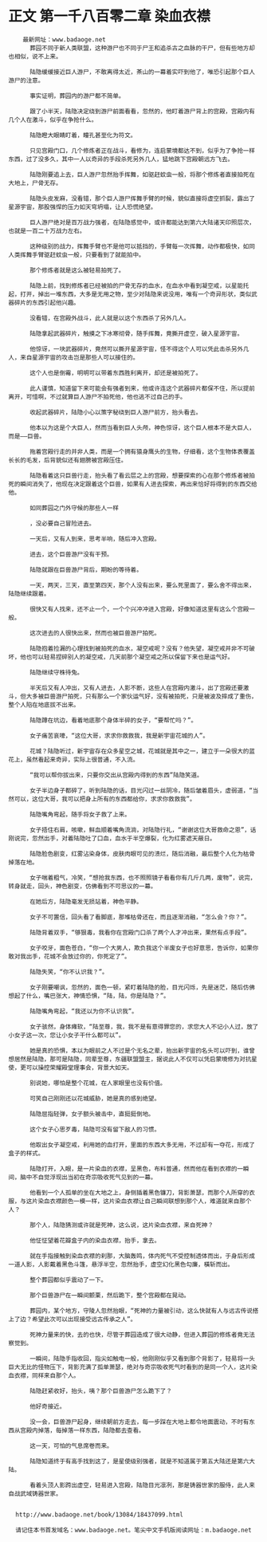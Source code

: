 # 正文 第一千八百零二章 染血衣襟
        最新网址：www.badaoge.net
          葬园不同于新人类联盟，这种游尸也不同于尸王和追杀古之血脉的干尸，但有些地方却也相似，说不上来。
      
          陆隐缓缓接近巨人游尸，不敢离得太近，茶山的一幕着实吓到他了，唯恐引起那个巨人游尸的注意。
      
          事实证明，葬园内的游尸都不简单。
      
          跟了小半天，陆隐决定绕到游尸前面看看，忽然的，他盯着游尸背上的宫殿，宫殿内有几个人在激斗，似乎在争抢什么。
      
          陆隐瞪大眼睛盯着，瞳孔甚至化为符文。
      
          只见宫殿门口，几个修炼者正在战斗，看修为，连启蒙境都达不到，似乎为了争抢一样东西，过了没多久，其中一人以奇异的手段杀死另外几人，猛地跳下宫殿朝远方飞去。
      
          陆隐刚要追上去，巨人游尸忽然抬手挥舞，如驱赶蚊虫一般，将那个修炼者直接拍死在大地上，尸骨无存。
      
          陆隐头皮发麻，没看错，那个巨人游尸挥舞手臂的时候，貌似直接将虚空抓裂，露出了星源宇宙，那股强悍的压力如天穹坍塌，让人恐慌绝望。
      
          巨人游尸绝对是百万战力强者，在陆隐感觉中，或许都能达到第六大陆诸天印照层次，也就是一百二十万战力左右。
      
          这种级别的战力，挥舞手臂也不是他可以抵挡的，手臂每一次挥舞，动作都极快，如同人类挥舞手臂驱赶蚊虫一般，只要看到了就能拍中。
      
          那个修炼者就是这么被轻易拍死了。
      
          陆隐上前，找到修炼者已经被拍的尸骨无存的血水，在血水中看到凝空戒，以星能托起，打开，掉出一堆东西，大多是无用之物，至少对陆隐来说没用，唯有一个奇异形状，类似武器碎片的东西引起他兴趣。
      
          没看错，在宫殿外战斗，此人就是以这个东西杀了另外几人。
      
          陆隐拿起武器碎片，触摸之下冰寒彻骨，随手挥舞，竟撕开虚空，破入星源宇宙。
      
          他惊讶，一块武器碎片，竟然可以撕开星源宇宙，怪不得这个人可以凭此击杀另外几人，来自星源宇宙的攻击岂是那些人可以接住的。
      
          这个人也是倒霉，明明可以带着东西胜利离开，却还是被拍死了。
      
          此人谨慎，知道留下来可能会有强者到来，他或许连这个武器碎片都保不住，所以提前离开，可惜啊，不过就算巨人游尸不拍死他，他也逃不过自己的手。
      
          收起武器碎片，陆隐小心以策字秘绕到巨人游尸前方，抬头看去。
      
          他本以为这是个大巨人，然而当看到巨人头颅，神色惊讶，这个巨人根本不是大巨人，而是——巨兽。
      
          拖着宫殿行走的并非人类，而是一个拥有猿身鹰头的生物，仔细看，这个生物体表覆盖长长的毛发，后背貌似还有翅膀被宫殿压住。
      
          陆隐看着这只巨兽行走，抬头看了看云层之上的宫殿，想要探索的心在那个修炼者被拍死的瞬间消失了，他现在决定跟着这个巨兽，如果有人进去探索，再出来恰好将得到的东西交给他。
      
          如同葬园之门外守候的那些人一样
      
          ，没必要自己冒险进去。
      
          一天后，又有人到来，思考半响，随后冲入宫殿。
      
          进去，这个巨兽游尸没有干预。
      
          陆隐就跟在巨兽游尸背后，期盼的等待着。
      
          一天，两天，三天，直至第四天，那个人没有出来，要么死里面了，要么舍不得出来，陆隐继续跟着。
      
          很快又有人找来，还不止一个，一个个兴冲冲进入宫殿，好像知道这里有这么个宫殿一般。
      
          这次进去的人很快出来，然而也被巨兽游尸拍死。
      
          陆隐抱着捡漏的心理找到被拍死的血水，凝空戒呢？没有？他失望，凝空戒并非不可破坏，他也可以轻易捏碎别人的凝空戒，几天前那个凝空戒之所以保留下来也是运气好。
      
          陆隐继续守株待兔。
      
          半天后又有人冲出，又有人进去，人影不断，这些人在宫殿内激斗，出了宫殿还要激斗，但大多被巨兽游尸拍死，只有那么一个家伙运气好，没有被拍死，只是被波及摔成了重伤，整个人陷在地底拔不出来。
      
          陆隐蹲在坑边，看着地底那个身体半碎的女子，“要帮忙吗？”。
      
          女子痛苦哀嚎，“这位大哥，求求你救救我，我是新宇宙花城的人”。
      
          花城？陆隐听过，新宇宙存在众多星空之城，花城就是其中之一，建立于一朵很大的蓝花上，虽然看起来奇异，实际上很普通，不入流。
      
          “我可以帮你拔出来，只要你交出从宫殿内得到的东西”陆隐笑道。
      
          女子半边身子都碎了，听到陆隐的话，目光闪过一丝阴冷，随后皱着眉头，虚弱道，“当然可以，这位大哥，我可以把身上所有的东西都给你，求求你救救我”。
      
          陆隐嘴角弯起，随手将女子救了上来。
      
          女子捂住右肩，咳嗽，鲜血顺着嘴角流淌，对陆隐行礼，“谢谢这位大哥救命之恩”，话刚说完，忽然出手，对着陆隐吐了口血，血水于半空爆裂，化为红雾遮天蔽日。
      
          陆隐脸色剧变，红雾沾染身体，皮肤肉眼可见的溃烂，随后消融，最后整个人化为枯骨掉落在地。
      
          女子喘着粗气，冷笑，“想抢我东西，也不照照镜子看看你有几斤几两，废物”，说完，转身就走，回头，神色剧变，仿佛看到不可思议的一幕。
      
          在她后方，陆隐毫发无损站着，神色平静。
      
          女子不可置信，回头看了看脚底，那堆枯骨还在，而且逐渐消融，“怎么会？你？”。
      
          陆隐背着双手，“够狠毒，我看你在宫殿门口杀了两个人才冲出来，果然有点手段”。
      
          女子咬牙，面色苍白，“你一个大男人，欺负我这个半废女子也好意思，告诉你，如果你敢对我出手，花城不会放过你的，你死定了”。
      
          陆隐失笑，“你不认识我？”。
      
          女子刚要嘲讽，忽然的，面色一顿，紧盯着陆隐的脸，目光闪烁，先是迷茫，随后仿佛想起了什么，嘴巴张大，神情恐惧，“陆，陆，你是陆隐？”。
      
          陆隐嘴角弯起，“我还以为你不认识我”。
      
          女子骇然，身体瘫软，“陆至尊，我，我不是有意得罪您的，求您大人不记小人过，放了小女子这一次，您让小女子干什么都可以”。
      
          她是真的恐惧，本以为眼前之人不过是个无名之辈，抬出新宇宙的名头可以吓到，谁曾想居然是陆隐，那可是陆隐，同辈至尊，东疆联盟盟主，据说此人不仅可以凭启蒙境修为对抗星使，更可以操控荣耀殿堂理事会，背景大如天。
      
          别说她，哪怕是整个花城，在人家眼里也没有价值。
      
          可笑自己刚刚还以花城威胁，她是真的感到绝望。
      
          陆隐屈指轻弹，女子额头被击中，直挺挺倒地。
      
          这个女子心思歹毒，陆隐可没有留下敌人的习惯。
      
          他取出女子凝空戒，利用她的血打开，里面的东西大多无用，不过却有一夺花，形成了盒子的样式。
      
          陆隐打开，入眼，是一片染血的衣襟，呈黑色，布料普通，然而他在看到衣襟的一瞬间，脑中不自觉浮现出当初在奇宗吸收死气见到的一幕。
      
          他看到一个人孤单的坐在大地之上，身侧插着黑色镰刀，背影萧瑟，而那个人所穿的衣服，与这片染血衣襟颜色一模一样，这片染血衣襟让自己瞬间联想到那个人，难道就来自那个人？
      
          那个人，陆隐猜测或许就是死神，这么说，这片染血衣襟，来自死神？
      
          他怔怔望着花瓣盒子内的染血衣襟，抬手，拿去。
      
          就在手指接触到染血衣襟的刹那，大脑轰鸣，体内死气不受控制透体而出，于身后形成一道人影，人影戴着黑色斗篷，悬浮半空，忽然抬手，虚空幻化黑色勾廉，橫斩而出。
      
          整个葬园都似乎震动了一下。
      
          那个巨兽游尸在一瞬间颤栗，然后跪下，整个宫殿都在晃动。
      
          葬园内，某个地方，守陵人忽然抬眼，“死神的力量被引动，这么快就有人与远古传说搭上了边？希望此次可以出现接受远古传承之人”。
      
          死神力量来的快，去的也快，尽管于葬园造成了很大动静，但进入葬园的修炼者竟无法察觉到。
      
          一瞬间，陆隐手指收回，指尖如触电一般，他刚刚似乎又看到那个背影了，轻易将一头巨大无比的怪物压下，背影充满了孤单萧瑟，绝对与奇宗吸收死气时看到的是同一个人，这片染血衣襟，同样来自那个人。
      
          陆隐赶紧收好，抬头，咦？那个巨兽游尸怎么跪下了？
      
          他好奇接近。
      
          没一会，巨兽游尸起身，继续朝前方走去，每一步踩在大地上都令地面震动，不时有东西从宫殿内掉落，每掉落一样东西，陆隐都去查看。
      
          这一天，可怕的气息席卷而来。
      
          陆隐知道终于有高手找到这了，是星使级别强者，就是不知道属于第五大陆还是第六大陆。
      
          看着头顶人影跨出虚空，轻易进入宫殿，陆隐目光凛冽，那是铸器世家的服侍，此人来自战武域铸器世家。
      
      
      http://www.badaoge.net/book/13084/18437099.html
      
      请记住本书首发域名：www.badaoge.net。笔尖中文手机版阅读网址：m.badaoge.net